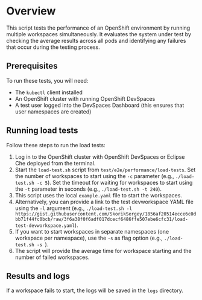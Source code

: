 # Overview
This script tests the performance of an OpenShift environment by running multiple workspaces simultaneously. It evaluates the system under test by checking the average results across all pods and identifying any failures that occur during the testing process.

## Prerequisites
To run these tests, you will need:
- The `kubectl` client installed
- An OpenShift cluster with running OpenShift DevSpaces
- A test user logged into the DevSpaces Dashboard (this ensures that user namespaces are created)

## Running load tests
Follow these steps to run the load tests:
1. Log in to the OpenShift cluster with OpenShift DevSpaces or Eclipse Che deployed from the terminal.
2. Start the `load-test.sh` script from `test/e2e/performance/load-tests`. Set the number of workspaces to start using the `-c` parameter (e.g., `./load-test.sh -c 5`). Set the timeout for waiting for workspaces to start using the `-t` parameter in seconds (e.g., `./load-test.sh -t 240`).
3. This script uses the local `example.yaml` file to start the workspaces.
4. Alternatively, you can provide a link to the test devworkspace YAML file using the `-l` argument (e.g., `./load-test.sh -l https://gist.githubusercontent.com/SkorikSergey/1856af20514ecce6c0dbb71f44fc0bcb/raw/3f6a38f0f6adf017dcecf6486ffe507ebe6cfc31/load-test-devworkspace.yaml`).
5. If you want to start workspaces in separate namespaces (one workspace per namespace), use the `-s` as flag option (e.g., `./load-test.sh -s `).
6. The script will provide the average time for workspace starting and the number of failed workspaces.

## Results and logs
If a workspace fails to start, the logs will be saved in the `logs` directory.

